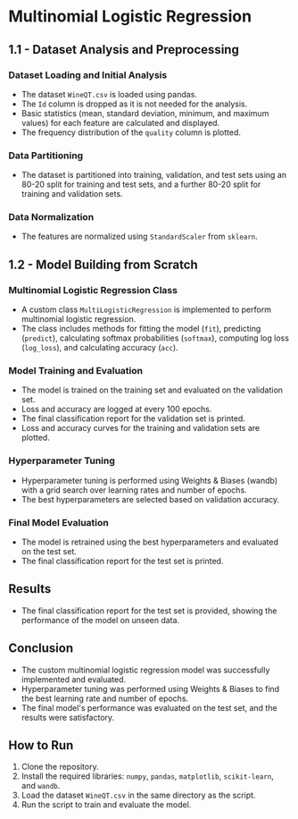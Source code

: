 # Multinomial Logistic Regression

## 1.1 - Dataset Analysis and Preprocessing

### Dataset Loading and Initial Analysis
- The dataset `WineQT.csv` is loaded using pandas.
- The `Id` column is dropped as it is not needed for the analysis.
- Basic statistics (mean, standard deviation, minimum, and maximum values) for each feature are calculated and displayed.
- The frequency distribution of the `quality` column is plotted.

### Data Partitioning
- The dataset is partitioned into training, validation, and test sets using an 80-20 split for training and test sets, and a further 80-20 split for training and validation sets.

### Data Normalization
- The features are normalized using `StandardScaler` from `sklearn`.

## 1.2 - Model Building from Scratch

### Multinomial Logistic Regression Class
- A custom class `MultiLogisticRegression` is implemented to perform multinomial logistic regression.
- The class includes methods for fitting the model (`fit`), predicting (`predict`), calculating softmax probabilities (`softmax`), computing log loss (`log_loss`), and calculating accuracy (`acc`).

### Model Training and Evaluation
- The model is trained on the training set and evaluated on the validation set.
- Loss and accuracy are logged at every 100 epochs.
- The final classification report for the validation set is printed.
- Loss and accuracy curves for the training and validation sets are plotted.

### Hyperparameter Tuning
- Hyperparameter tuning is performed using Weights & Biases (wandb) with a grid search over learning rates and number of epochs.
- The best hyperparameters are selected based on validation accuracy.

### Final Model Evaluation
- The model is retrained using the best hyperparameters and evaluated on the test set.
- The final classification report for the test set is printed.

## Results
- The final classification report for the test set is provided, showing the performance of the model on unseen data.

## Conclusion
- The custom multinomial logistic regression model was successfully implemented and evaluated.
- Hyperparameter tuning was performed using Weights & Biases to find the best learning rate and number of epochs.
- The final model's performance was evaluated on the test set, and the results were satisfactory.

## How to Run
1. Clone the repository.
2. Install the required libraries: `numpy`, `pandas`, `matplotlib`, `scikit-learn`, and `wandb`.
3. Load the dataset `WineQT.csv` in the same directory as the script.
4. Run the script to train and evaluate the model.
